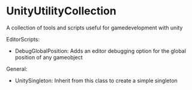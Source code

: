 # UnityUtilityCollection
A collection of tools and scripts useful for gamedevelopment with unity

EditorScripts:
- DebugGlobalPosition: Adds an editor debugging option for the global position of any gameobject

General:
- UnitySingleton: Inherit from this class to create a simple singleton
